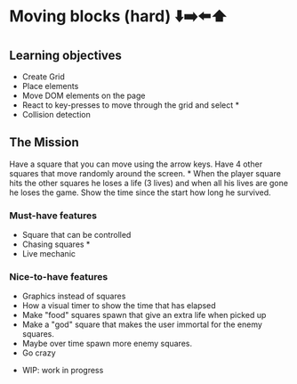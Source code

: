 # Moving blocks (hard) ⬇️➡️⬅️⬆️

## Learning objectives

- Create Grid
- Place elements
- Move DOM elements on the page
- React to key-presses to move through the grid and select *
- Collision detection 

## The Mission

Have a square that you can move using the arrow keys.
Have 4 other squares that move randomly around the screen. *
When the player square hits the other squares he loses a life (3 lives) and when all his lives are gone he loses the game.
Show the time since the start how long he survived.

### Must-have features

- Square that can be controlled
- Chasing squares *
- Live mechanic

### Nice-to-have features

- Graphics instead of squares
- How a visual timer to show the time that has elapsed
- Make "food" squares spawn that give an extra life when picked up
- Make a "god" square that makes the user immortal for the enemy squares.
- Maybe over time spawn more enemy squares.
- Go crazy

* WIP: work in progress
